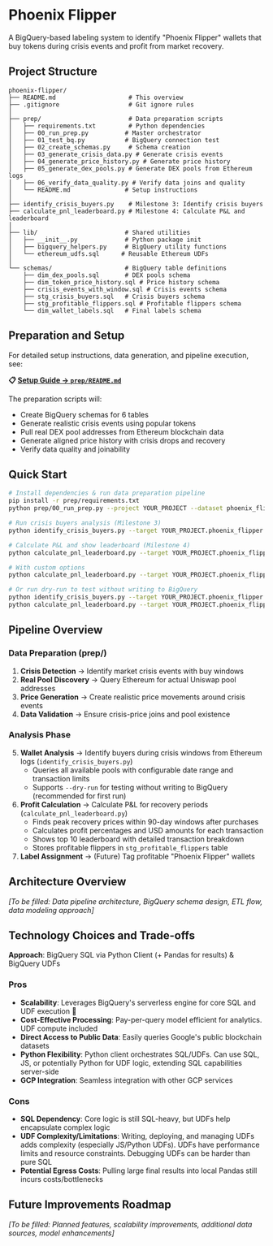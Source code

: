 # Phoenix Flipper

A BigQuery-based labeling system to identify "Phoenix Flipper" wallets that buy tokens during crisis events and profit from market recovery.

## Project Structure

```
phoenix-flipper/
├── README.md                    # This overview
├── .gitignore                   # Git ignore rules
│
├── prep/                        # Data preparation scripts
│   ├── requirements.txt         # Python dependencies
│   ├── 00_run_prep.py          # Master orchestrator  
│   ├── 01_test_bq.py           # BigQuery connection test
│   ├── 02_create_schemas.py     # Schema creation
│   ├── 03_generate_crisis_data.py # Generate crisis events
│   ├── 04_generate_price_history.py # Generate price history
│   ├── 05_generate_dex_pools.py # Generate DEX pools from Ethereum logs
│   ├── 06_verify_data_quality.py # Verify data joins and quality
│   └── README.md               # Setup instructions
│
├── identify_crisis_buyers.py    # Milestone 3: Identify crisis buyers
├── calculate_pnl_leaderboard.py # Milestone 4: Calculate P&L and leaderboard
│
├── lib/                        # Shared utilities
│   ├── __init__.py             # Python package init
│   ├── bigquery_helpers.py     # BigQuery utility functions
│   └── ethereum_udfs.sql      # Reusable Ethereum UDFs
│
└── schemas/                    # BigQuery table definitions
    ├── dim_dex_pools.sql       # DEX pools schema
    ├── dim_token_price_history.sql # Price history schema  
    ├── crisis_events_with_window.sql # Crisis events schema
    ├── stg_crisis_buyers.sql   # Crisis buyers schema
    ├── stg_profitable_flippers.sql # Profitable flippers schema
    └── dim_wallet_labels.sql   # Final labels schema
```

## Preparation and Setup

For detailed setup instructions, data generation, and pipeline execution, see:

**📋 [Setup Guide → `prep/README.md`](prep/README.md)**

The preparation scripts will:
- Create BigQuery schemas for 6 tables
- Generate realistic crisis events using popular tokens
- Pull real DEX pool addresses from Ethereum blockchain data
- Generate aligned price history with crisis drops and recovery
- Verify data quality and joinability

## Quick Start

```bash
# Install dependencies & run data preparation pipeline
pip install -r prep/requirements.txt
python prep/00_run_prep.py --project YOUR_PROJECT --dataset phoenix_flipper

# Run crisis buyers analysis (Milestone 3)
python identify_crisis_buyers.py --target YOUR_PROJECT.phoenix_flipper

# Calculate P&L and show leaderboard (Milestone 4)
python calculate_pnl_leaderboard.py --target YOUR_PROJECT.phoenix_flipper

# With custom options
python calculate_pnl_leaderboard.py --target YOUR_PROJECT.phoenix_flipper --top-n 20 --recovery-days 60 --min-profit 25.0

# Or run dry-run to test without writing to BigQuery
python identify_crisis_buyers.py --target YOUR_PROJECT.phoenix_flipper --dry-run
python calculate_pnl_leaderboard.py --target YOUR_PROJECT.phoenix_flipper --dry-run
```

## Pipeline Overview

### Data Preparation (prep/)
1. **Crisis Detection** → Identify market crisis events with buy windows
2. **Real Pool Discovery** → Query Ethereum for actual Uniswap pool addresses  
3. **Price Generation** → Create realistic price movements around crisis events
4. **Data Validation** → Ensure crisis-price joins and pool existence

### Analysis Phase
5. **Wallet Analysis** → Identify buyers during crisis windows from Ethereum logs (`identify_crisis_buyers.py`)
   - Queries all available pools with configurable date range and transaction limits
   - Supports `--dry-run` for testing without writing to BigQuery (recommended for first run)
6. **Profit Calculation** → Calculate P&L for recovery periods (`calculate_pnl_leaderboard.py`)
   - Finds peak recovery prices within 90-day windows after purchases
   - Calculates profit percentages and USD amounts for each transaction
   - Shows top 10 leaderboard with detailed transaction breakdown
   - Stores profitable flippers in `stg_profitable_flippers` table
7. **Label Assignment** → (Future) Tag profitable "Phoenix Flipper" wallets

## Architecture Overview

_[To be filled: Data pipeline architecture, BigQuery schema design, ETL flow, data modeling approach]_

## Technology Choices and Trade-offs

**Approach**: BigQuery SQL via Python Client (+ Pandas for results) & BigQuery UDFs

### Pros
- **Scalability**: Leverages BigQuery's serverless engine for core SQL and UDF execution 🚀
- **Cost-Effective Processing**: Pay-per-query model efficient for analytics. UDF compute included
- **Direct Access to Public Data**: Easily queries Google's public blockchain datasets
- **Python Flexibility**: Python client orchestrates SQL/UDFs. Can use SQL, JS, or potentially Python for UDF logic, extending SQL capabilities server-side
- **GCP Integration**: Seamless integration with other GCP services

### Cons
- **SQL Dependency**: Core logic is still SQL-heavy, but UDFs help encapsulate complex logic
- **UDF Complexity/Limitations**: Writing, deploying, and managing UDFs adds complexity (especially JS/Python UDFs). UDFs have performance limits and resource constraints. Debugging UDFs can be harder than pure SQL
- **Potential Egress Costs**: Pulling large final results into local Pandas still incurs costs/bottlenecks

## Future Improvements Roadmap

_[To be filled: Planned features, scalability improvements, additional data sources, model enhancements]_
